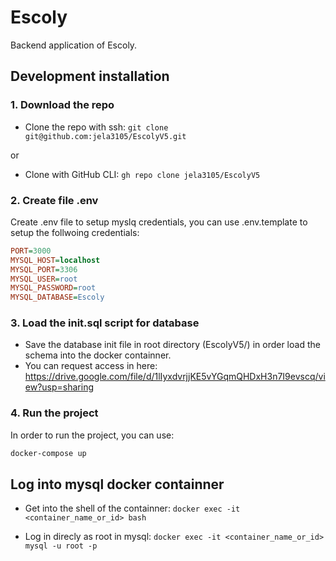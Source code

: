 # Escoly
Backend application of Escoly.

## **Development installation**

### 1. Download the repo
- Clone the repo with ssh:
`git clone git@github.com:jela3105/EscolyV5.git`

or

- Clone with GitHub CLI:
`gh repo clone jela3105/EscolyV5`

### 2. Create file .env
Create .env file to setup myslq credentials, you can use .env.template to setup  the follwoing credentials:
```ini
PORT=3000
MYSQL_HOST=localhost
MYSQL_PORT=3306
MYSQL_USER=root
MYSQL_PASSWORD=root
MYSQL_DATABASE=Escoly
```

### 3. Load the init.sql script for database
- Save the database init file in root directory (EscolyV5/) in order load the schema into the docker containner.
- You can request access in here: https://drive.google.com/file/d/1lIyxdvrjjKE5vYGqmQHDxH3n7I9evscq/view?usp=sharing

### 4. Run the project
In order to run the project, you can use: 
```bash
docker-compose up
```

## **Log into mysql docker containner**

- Get into the shell of the containner:
`docker exec -it <container_name_or_id> bash`

- Log in direcly as root in mysql:
`docker exec -it <container_name_or_id> mysql -u root -p`
